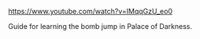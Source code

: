 https://www.youtube.com/watch?v=IMqqGzU_eo0

Guide for learning the bomb jump in Palace of Darkness.
